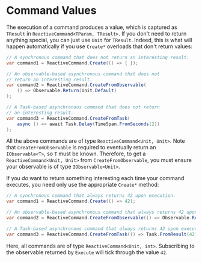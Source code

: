 # Command Values

The execution of a command produces a value, which is captured as `TResult` in `ReactiveCommand<TParam, TResult>`. If you don't need to return anything special, you can just use `Unit` for `TResult`. Indeed, this is what will happen automatically if you use `Create*` overloads that don't return values:

```cs
// A synchronous command that does not return an interesting result.
var command1 = ReactiveCommand.Create(() => { });

// An observable-based asynchronous command that does not 
// return an interesting result.
var command2 = ReactiveCommand.CreateFromObservable(
    () => Observable.Return(Unit.Default)
);

// A Task-based asynchronous command that does not return 
// an interesting result.
var command3 = ReactiveCommand.CreateFromTask(
    async () => await Task.Delay(TimeSpan.FromSeconds(2))
);
```

All the above commands are of type `ReactiveCommand<Unit, Unit>`. Note that `CreateFromObservable` is required to eventually return an `IObservable<T>`, so `T` must be known. Therefore, to get a `ReactiveCommand<Unit, Unit>` from `CreateFromObservable`, you must ensure your observable is of type `IObservable<Unit>`. 

If you _do_ want to return something interesting each time your command executes, you need only use the appropriate `Create*` method:

```cs
// A synchronous command that always returns 42 upon execution.
var command1 = ReactiveCommand.Create(() => 42);

// An observable-based asynchronous command that always returns 42 upon execution.
var command2 = ReactiveCommand.CreateFromObservable(() => Observable.Return(42));

// A Task-based asynchronous command that always returns 42 upon execution.
var command3 = ReactiveCommand.CreateFromTask(() => Task.FromResult(42));
```

Here, all commands are of type `ReactiveCommand<Unit, int>`. Subscribing to the observable returned by `Execute` will tick through the value `42`.

